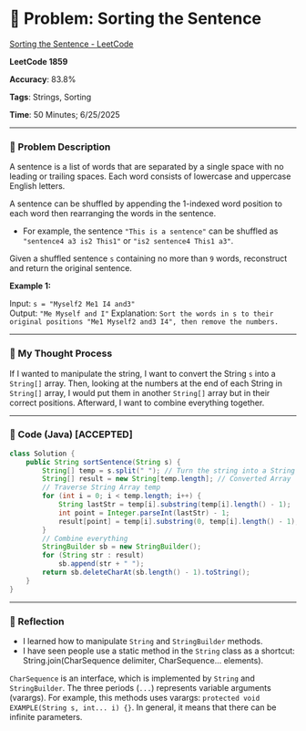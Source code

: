 # 🧮 Problem: Sorting the Sentence

[Sorting the Sentence - LeetCode](https://leetcode.com/problems/sorting-the-sentence/)

**LeetCode 1859**

**Accuracy**: 83.8%

**Tags**: Strings, Sorting

**Time**: 50 Minutes; 6/25/2025

---

### 🔗 Problem Description

A sentence is a list of words that are separated by a single space with no leading or trailing spaces. Each word consists of lowercase and uppercase English letters.

A sentence can be shuffled by appending the 1-indexed word position to each word then rearranging the words in the sentence.

- For example, the sentence `"This is a sentence"` can be shuffled as `"sentence4 a3 is2 This1"` or `"is2 sentence4 This1 a3"`.

Given a shuffled sentence `s` containing no more than `9` words, reconstruct and return the  original sentence.

**Example 1:**  

Input: `s = "Myself2 Me1 I4 and3"`  
Output: `"Me Myself and I"`
Explanation: `Sort the words in s to their original positions "Me1 Myself2 and3 I4", then remove the numbers.`

---

### 🧠 My Thought Process

If I wanted to manipulate the string, I want to convert the String `s` into a `String[]` array. Then, looking at the numbers at the end of each String in `String[]` array, I would put them in another `String[]` array but in their correct positions. Afterward, I want to combine everything together. 

---

### 🧪 Code (Java) [ACCEPTED]

```java
class Solution {
    public String sortSentence(String s) {
        String[] temp = s.split(" "); // Turn the string into a String Array
        String[] result = new String[temp.length]; // Converted Array
        // Traverse String Array temp
        for (int i = 0; i < temp.length; i++) {
            String lastStr = temp[i].substring(temp[i].length() - 1);
            int point = Integer.parseInt(lastStr) - 1;
            result[point] = temp[i].substring(0, temp[i].length() - 1);
        }
        // Combine everything
        StringBuilder sb = new StringBuilder();
        for (String str : result)
            sb.append(str + " ");
        return sb.deleteCharAt(sb.length() - 1).toString();
    }
}
```

--- 

### 🧠 Reflection

- I learned how to manipulate `String` and `StringBuilder` methods.
- I have seen people use a static method in the `String` class as a shortcut: String.join(CharSequence delimiter, CharSequence... elements).

`CharSequence` is an interface, which is implemented by `String` and `StringBuilder`. The three periods (`...`) represents variable arguments (varargs). For example, this methods uses varargs: `protected void EXAMPLE(String s, int... i) {}`. In general, it means that there can be infinite parameters.